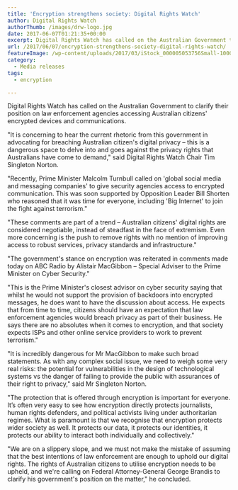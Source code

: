 ```yaml
---
title: 'Encryption strengthens society: Digital Rights Watch'
author: Digital Rights Watch
authorThumb: /images/drw-logo.jpg
date: 2017-06-07T01:21:35+00:00
excerpt: Digital Rights Watch has called on the Australian Government to clarify their position on law enforcement agencies accessing Australian citizens' encrypted devices and communications.
url: /2017/06/07/encryption-strengthens-society-digital-rights-watch/
featureImage: /wp-content/uploads/2017/03/iStock_000005053756Small-1000x350-1.jpg
category:
  - Media releases
tags:
  - encryption

---
```

Digital Rights Watch has called on the Australian Government to clarify their position on law enforcement agencies accessing Australian citizens' encrypted devices and communications.

"It is concerning to hear the current rhetoric from this government in advocating for breaching Australian citizen's digital privacy &#8211; this is a dangerous space to delve into and goes against the privacy rights that Australians have come to demand," said Digital Rights Watch Chair Tim Singleton Norton.

"Recently, Prime Minister Malcolm Turnbull called on 'global social media and messaging companies' to give security agencies access to encrypted communication. This was soon supported by Opposition Leader Bill Shorten who reasoned that it was time for everyone, including 'Big Internet' to join the fight against terrorism."

"These comments are part of a trend &#8211; Australian citizens' digital rights are considered negotiable, instead of steadfast in the face of extremism. Even more concerning is the push to remove rights with no mention of improving access to robust services, privacy standards and infrastructure."

"The government's stance on encryption was reiterated in comments made today on ABC Radio by Alistair MacGibbon &#8211; Special Adviser to the Prime Minister on Cyber Security."

"This is the Prime Minister's closest advisor on cyber security saying that whilst he would not support the provision of backdoors into encrypted messages, he does want to have the discussion about access. He expects that from time to time, citizens should have an expectation that law enforcement agencies would breach privacy as part of their business. He says there are no absolutes when it comes to encryption, and that society expects ISPs and other online service providers to work to prevent terrorism."

"It is incredibly dangerous for Mr MacGibbon to make such broad statements. As with any complex social issue, we need to weigh some very real risks: the potential for vulnerabilities in the design of technological systems vs the danger of failing to provide the public with assurances of their right to privacy," said Mr Singleton Norton.

"The protection that is offered through encryption is important for everyone. It&#8217;s often very easy to see how encryption directly protects journalists, human rights defenders, and political activists living under authoritarian regimes. What is paramount is that we recognise that encryption protects wider society as well. It protects our data, it protects our identities, it protects our ability to interact both individually and collectively."

"We are on a slippery slope, and we must not make the mistake of assuming that the best intentions of law enforcement are enough to uphold our digital rights. The rights of Australian citizens to utilise encryption needs to be upheld, and we're calling on Federal Attorney-General George Brandis to clarify his government's position on the matter," he concluded.
